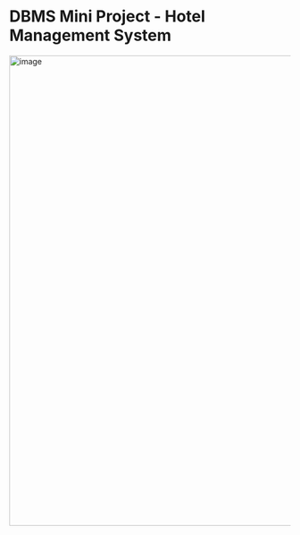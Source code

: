 # DBMS Mini Project - Hotel Management System

<img width="841" alt="image" src="https://user-images.githubusercontent.com/81182980/159647793-a92069bc-a504-4307-a371-7170c8cc0524.png">

